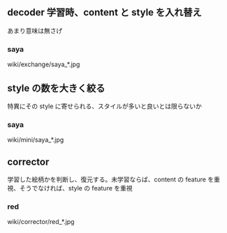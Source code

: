 ## decoder 学習時、content と style を入れ替え
あまり意味は無さげ
### saya

wiki/exchange/saya_*.jpg

## style の数を大きく絞る
特異にその style に寄せられる、スタイルが多いと良いとは限らないか
### saya

wiki/mini/saya_*.jpg

## corrector
学習した絵柄かを判断し、復元する。未学習ならば、content の feature を重視、そうでなければ、style の feature を重視

### red
wiki/corrector/red_*.jpg
